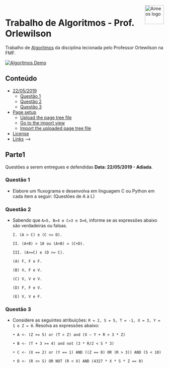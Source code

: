 <a href="https://github.com/lintonjr/algoritmos_orlewilson">
    <img src="https://d3pwz8qrais8b7.cloudfront.net/portal-wyden/public/custom-uploads/wyden-footer.png" alt="Aimeos logo" title="Trabalho de Algoritmos" align="right" height="60" />
</a>

# Trabalho de Algoritmos - Prof. Orlewilson

Trabalho de [Algoritmos](https://github.com/lintonjr/algoritmos_orlewilson) da disciplina lecionada pelo Professor Orlewilson na FMF.

[![Algoritmos Demo](http://oi66.tinypic.com/10da1lg.jpg)](http://oi66.tinypic.com/10da1lg.jpg)

## Conteúdo

- [22/05/2019](#Parte1)
  - [Questão 1](#Questão-1)
  - [Questão 2](#Questão-2)
  - [Questão 3](#Questão-3)
- [Page setup](#page-setup)
  - [Upload the page tree file](#upload-the-page-tree-file)
  - [Go to the import view](#go-to-the-import-view)
  - [Import the uploaded page tree file](#import-the-uploaded-page-tree-file)
- [License](#license)
- [Links](#links) -->

## Parte1

Questões a serem entregues e defendidas **Data: 22/05/2019 - Adiada**.

### Questão 1

- Elabore um fluxograma e desenvolva em linguagem C ou Python em cada item a seguir: (Questões de A à L)

### Questão 2

- Sabendo que `A=5, B=4 e C=3 e D=6`, informe se as expressões abaixo são verdadeiras ou
  falsas.

  ```
  I. (A > C) e (C <= D).

  II. (A+B) > 10 ou (A+B) = (C+D).

  III. (A>=C) e (D >= C).

  (A) F, F e F.

  (B) V, F e V.

  (C) V, V e V.

  (D) F, F e V.

  (E) V, V e F.
  ```

### Questão 3

- Considere as seguintes atribuições: `R = 2, S = 5, T = -1, X = 3, Y = 1 e Z = 0`. Resolva as
  expressões abaixo:

  ```
  • A <- (Z >= 5) or (T > Z) and (X – Y + R > 3 * Z)

  • B <- (T + 3 >= 4) and not (3 * R/2 < S * 3)

  • C <- (X == 2) or (Y == 1) AND ((Z == 0) OR (R > 3)) AND (S < 10)

  • D <- (R <> S) OR NOT (R < X) AND (4327 * X * S * Z == 0)
  ```

<!-- ### TYPO3 extension repository

If you want to install Aimeos into your existing TYPO3 installation, the [Aimeos extension from the TER](https://typo3.org/extensions/repository/view/aimeos) is recommended. You can download and install it directly from the Extension Manager of your TYPO3 instance.

For new TYPO3 installations, there's a 1-click [Aimeos distribution](https://typo3.org/extensions/repository/view/aimeos_dist) available too. Choose the Aimeos distribution from the list of available distributions in the Extension Manager and you will get a completely set up shop system including demo data for a quick start.

### Composer

The latest version can be installed via composer too. This is especially useful if you want to create new TYPO3 installations automatically or play with the latest code. You need to install the [composer](https://getcomposer.org/) package first if it isn't already available:

```
php -r "readfile('https://getcomposer.org/installer');" | php -- --filename=composer
```

In order to tell composer what it should install, you have to create a basic `composer.json` file in the directory of you VHost. It should look similar to this one:

```json
{
  "name": "vendor/mysite",
  "description": "My new TYPO3 web site",
  "require": {
    "typo3/cms": "~8.7",
    "aimeos/aimeos-typo3": "~19.4"
  },
  "extra": {
    "typo3/cms": {
      "cms-package-dir": "{$vendor-dir}/typo3/cms",
      "web-dir": "public"
    }
  },
  "scripts": {
    "post-install-cmd": ["Aimeos\\Aimeos\\Custom\\Composer::install"],
    "post-update-cmd": ["Aimeos\\Aimeos\\Custom\\Composer::install"]
  }
}
```

It will install TYPO3 and the latest Aimeos TYPO3 extension in the `./public/` directory. Afterwards, the Aimeos composer script will be executed which copies some required files and adds a link to the Aimeos extensions placed in the `./ext/` directory. To start installation, execute composer on the command line in the directory where your `composer.json` is stored:

```
composer update
```

## TYPO3 setup

### Database setup

Starting with Aimeos 18.10 and TYPO3 9.5, it's possible to define the charset and collation for newly created MySQL tables. In case you want to use a NoSQL data store like ElasticSearch for Aimeos products, you need to use a binary collation `utf8mb4_bin` in your `typo3conf/LocalConfiguration.php` file **before** the tables are created:

```
'DB' => [
    'Connections' => [
        'Default' => [
            'tableoptions' => [
                'charset' => 'utf8mb4',
                'collate' => 'utf8mb4_bin',
            ],
            // ...
        ],
    ],
],
```

**Caution:** If you use MySQL < 5.7, you have to use `utf8` and `utf8_bin` instead because those MySQL versions can't handle the long indexes created by `utf8mb4` (up to four bytes per character) and you will get errors like `1071 Specified key was too long; max key length is 767 bytes`:

```
'DB' => [
    'Connections' => [
        'Default' => [
            'tableoptions' => [
                'charset' => 'utf8',
                'collate' => 'utf8_bin',
            ],
            // ...
        ],
    ],
],
```

### Extension

- Log into the TYPO3 back end
- Click on ''Admin Tools::Extension Manager'' in the left navigation
- Click the icon with the little plus sign left from the Aimeos list entry (looks like a lego brick)

**Caution:** Install the **RealURL extension before the Aimeos extension** to get nice looking URLs. Otherwise, RealURL doesn't rewrite the parameters even if you install RealURL afterwards!

![Install Aimeos TYPO3 extension](https://aimeos.org/docs/images/Aimeos-typo3-extmngr-install.png)

### Database

Afterwards, you have to execute the update script of the extension to create the required database structure:

![Execute update script](https://aimeos.org/docs/images/Aimeos-typo3-extmngr-update-7.x.png)

## Page setup

The page setup for an Aimeos web shop is easy if you import the [standard page tree for TYPO3 8.7/9.5](https://aimeos.org/docs/TYPO3/Install_Aimeos/Setup_pages#Download) into your TYPO3 installation.

### Go to the import view

- In Web::Page, root page (the one with the globe)
- Right click on the globe
- Move the cursor to "Branch actions"
- In the sub-menu, click on "Import from .t3d"

![Go to the import view](https://aimeos.org/docs/images/Aimeos-typo3-pages-menu.png)

### Upload the page tree file

- In the page import dialog
- Select the "Upload" tab (2nd one)
- Click on the "Select" dialog
- Choose the file you've downloaded
- Press the "Upload files" button

![Upload the page tree file](https://aimeos.org/docs/images/Aimeos-typo3-pages-upload.png)

### Import the uploaded page tree file

- In Import / Export view
- Select the uploaded file from the drop-down menu
- Click on the "Preview" button
- The pages that will be imported are shown below
- Click on the "Import" button that has appeared
- Confirm to import the pages

![Import the uploaded page tree file](https://aimeos.org/docs/images/Aimeos-typo3-pages-import.png)

Now you have a new page "Shop" in your page tree including all required sub-pages.

## License

The Aimeos TYPO3 extension is licensed under the terms of the GPL Open Source
license and is available for free.

## Links

- [Web site](https://aimeos.org/integrations/typo3-shop-extension/)
- [Documentation](https://aimeos.org/docs/TYPO3)
- [Forum](https://aimeos.org/help/typo3-extension-f16/)
- [Issue tracker](https://github.com/aimeos/aimeos-typo3/issues)
- [Source code](https://github.com/aimeos/aimeos-typo3) -->
